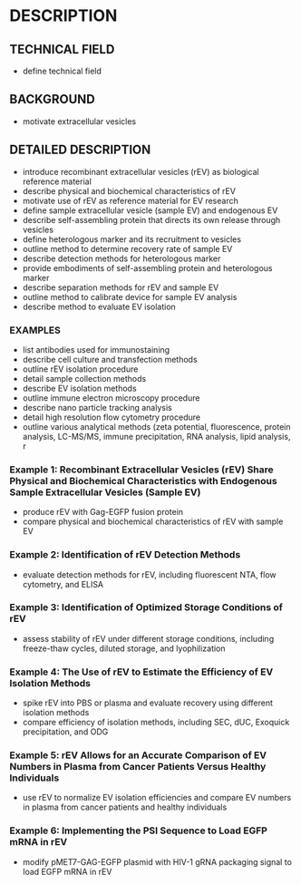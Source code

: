 # DESCRIPTION

## TECHNICAL FIELD

- define technical field

## BACKGROUND

- motivate extracellular vesicles

## DETAILED DESCRIPTION

- introduce recombinant extracellular vesicles (rEV) as biological reference material
- describe physical and biochemical characteristics of rEV
- motivate use of rEV as reference material for EV research
- define sample extracellular vesicle (sample EV) and endogenous EV
- describe self-assembling protein that directs its own release through vesicles
- define heterologous marker and its recruitment to vesicles
- outline method to determine recovery rate of sample EV
- describe detection methods for heterologous marker
- provide embodiments of self-assembling protein and heterologous marker
- describe separation methods for rEV and sample EV
- outline method to calibrate device for sample EV analysis
- describe method to evaluate EV isolation

### EXAMPLES

- list antibodies used for immunostaining
- describe cell culture and transfection methods
- outline rEV isolation procedure
- detail sample collection methods
- describe EV isolation methods
- outline immune electron microscopy procedure
- describe nano particle tracking analysis
- detail high resolution flow cytometry procedure
- outline various analytical methods (zeta potential, fluorescence, protein analysis, LC-MS/MS, immune precipitation, RNA analysis, lipid analysis, r

### Example 1: Recombinant Extracellular Vesicles (rEV) Share Physical and Biochemical Characteristics with Endogenous Sample Extracellular Vesicles (Sample EV)

- produce rEV with Gag-EGFP fusion protein
- compare physical and biochemical characteristics of rEV with sample EV

### Example 2: Identification of rEV Detection Methods

- evaluate detection methods for rEV, including fluorescent NTA, flow cytometry, and ELISA

### Example 3: Identification of Optimized Storage Conditions of rEV

- assess stability of rEV under different storage conditions, including freeze-thaw cycles, diluted storage, and lyophilization

### Example 4: The Use of rEV to Estimate the Efficiency of EV Isolation Methods

- spike rEV into PBS or plasma and evaluate recovery using different isolation methods
- compare efficiency of isolation methods, including SEC, dUC, Exoquick precipitation, and ODG

### Example 5: rEV Allows for an Accurate Comparison of EV Numbers in Plasma from Cancer Patients Versus Healthy Individuals

- use rEV to normalize EV isolation efficiencies and compare EV numbers in plasma from cancer patients and healthy individuals

### Example 6: Implementing the PSI Sequence to Load EGFP mRNA in rEV

- modify pMET7-GAG-EGFP plasmid with HIV-1 gRNA packaging signal to load EGFP mRNA in rEV

